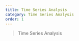 ```yaml
---
title: Time Series Analysis
category: Time Series Analysis
order: 1
---
```


> Time Series Analysis
